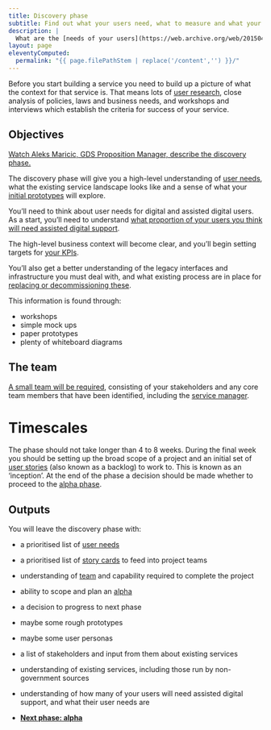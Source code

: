 ```yaml
---
title: Discovery phase
subtitle: Find out what your users need, what to measure and what your constraints are.
description: |
  What are the [needs of your users](https://web.archive.org/web/20150414150114/https://www.gov.uk/service-manual/user-centred-design/user-needs.html)? What services currently meet those? How are they [performing](https://web.archive.org/web/20150414150114/https://www.gov.uk/service-manual/measurement/performance-platform)? What technological or policy related constraints might there be?
layout: page
eleventyComputed:
  permalink: "{{ page.filePathStem | replace('/content','') }}/"
---
```


Before you start building a service you need to build up a picture of what the context for that service is. That means lots of [user research](https://web.archive.org/web/20150414150114/https://www.gov.uk/service-manual/user-centred-design/user-research/index.html), close analysis of policies, laws and business needs, and workshops and interviews which establish the criteria for success of your service.

## Objectives

[Watch Aleks Maricic, GDS Proposition Manager, describe the discovery phase.](https://www.youtube.com/watch?v=UVX1BT0oxWU)

The discovery phase will give you a high-level understanding of [user needs](https://web.archive.org/web/20150414150114/https://www.gov.uk/service-manual/user-centred-design/user-needs.html), what the existing service landscape looks like and a sense of what your [initial prototypes](https://web.archive.org/web/20150414150114/https://www.gov.uk/service-manual/user-centred-design/working-with-prototypes.html) will explore.

You’ll need to think about user needs for digital and assisted digital users. As a start, you’ll need to understand [what proportion of your users you think will need assisted digital support](https://web.archive.org/web/20150414150114/https://www.gov.uk/service-manual/assisted-digital/action-plan.html#discovery-stage).

The high-level business context will become clear, and you’ll begin setting targets for [your KPIs](https://web.archive.org/web/20150414150114/https://www.gov.uk/service-manual/measurement).

You’ll also get a better understanding of the legacy interfaces and infrastructure you must deal with, and what existing process are in place for [replacing or decommissioning these](https://web.archive.org/web/20150414150114/https://www.gov.uk/service-manual/phases/retirement.html).

This information is found through:

-   workshops
-   simple mock ups
-   paper prototypes
-   plenty of whiteboard diagrams

## The team

[A small team will be required](https://web.archive.org/web/20150414150114/https://www.gov.uk/service-manual/the-team), consisting of your stakeholders and any core team members that have been identified, including the [service manager](https://web.archive.org/web/20150414150114/https://www.gov.uk/service-manual/the-team/service-manager.html).

# Timescales

The phase should not take longer than 4 to 8 weeks. During the final week you should be setting up the broad scope of a project and an initial set of [user stories](https://web.archive.org/web/20150414150114/https://www.gov.uk/service-manual/agile/writing-user-stories.html) (also known as a backlog) to work to. This is known as an ‘inception’. At the end of the phase a decision should be made whether to proceed to the [alpha phase](https://web.archive.org/web/20150414150114/https://www.gov.uk/service-manual/phases/alpha.html).

## Outputs

You will leave the discovery phase with:

-   a prioritised list of [user needs](https://web.archive.org/web/20150414150114/https://www.gov.uk/service-manual/user-centred-design/user-needs.html)
-   a prioritised list of [story cards](https://web.archive.org/web/20150414150114/https://www.gov.uk/service-manual/agile/writing-user-stories.html) to feed into project teams
-   understanding of [team](https://web.archive.org/web/20150414150114/https://www.gov.uk/service-manual/the-team) and capability required to complete the project
-   ability to scope and plan an [alpha](https://web.archive.org/web/20150414150114/https://www.gov.uk/service-manual/phases/alpha.html)
-   a decision to progress to next phase
-   maybe some rough prototypes
-   maybe some user personas
-   a list of stakeholders and input from them about existing services
-   understanding of existing services, including those run by non-government sources
-   understanding of how many of your users will need assisted digital support, and what their user needs are

-   **[Next phase: alpha](/version-1/guides/alpha-phase/)**
